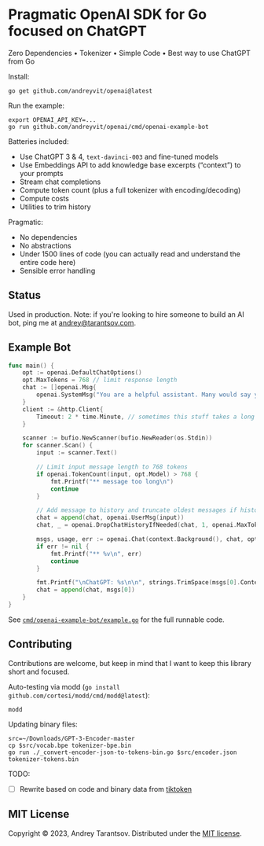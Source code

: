 Pragmatic OpenAI SDK for Go focused on ChatGPT
==============================================

Zero Dependencies • Tokenizer • Simple Code • Best way to use ChatGPT from Go

Install:

    go get github.com/andreyvit/openai@latest

Run the example:

    export OPENAI_API_KEY=...
    go run github.com/andreyvit/openai/cmd/openai-example-bot

Batteries included:

* Use ChatGPT 3 & 4, `text-davinci-003` and fine-tuned models
* Use Embeddings API to add knowledge base excerpts (“context”) to your prompts
* Stream chat completions
* Compute token count (plus a full tokenizer with encoding/decoding)
* Compute costs
* Utilities to trim history

Pragmatic:

* No dependencies
* No abstractions
* Under 1500 lines of code (you can actually read and understand the entire code here)
* Sensible error handling


Status
------

Used in production. Note: if you're looking to hire someone to build an AI bot, ping me at [andrey@tarantsov.com](mailto:andrey+chatgptbots@tarantsov.com).


Example Bot
-----------

```go
func main() {
    opt := openai.DefaultChatOptions()
    opt.MaxTokens = 768 // limit response length
    chat := []openai.Msg{
        openai.SystemMsg("You are a helpful assistant. Many would say you are way too cheerful and over the top. Answer concisely, adding jokes and exclamantions."),
    }
    client := &http.Client{
        Timeout: 2 * time.Minute, // sometimes this stuff takes a long time to respond
    }

    scanner := bufio.NewScanner(bufio.NewReader(os.Stdin))
    for scanner.Scan() {
        input := scanner.Text()

        // Limit input message length to 768 tokens
        if openai.TokenCount(input, opt.Model) > 768 {
            fmt.Printf("** message too long\n")
            continue
        }

        // Add message to history and truncate oldest messages if history no longer fits
        chat = append(chat, openai.UserMsg(input))
        chat, _ = openai.DropChatHistoryIfNeeded(chat, 1, openai.MaxTokens(opt.Model), opt.Model)

        msgs, usage, err := openai.Chat(context.Background(), chat, opt, client, creds)
        if err != nil {
            fmt.Printf("** %v\n", err)
            continue
        }

        fmt.Printf("\nChatGPT: %s\n\n", strings.TrimSpace(msgs[0].Content))
        chat = append(chat, msgs[0])
    }
}
```

See [`cmd/openai-example-bot/example.go`](cmd/openai-example-bot/example.go) for the full runnable code.


Contributing
------------

Contributions are welcome, but keep in mind that I want to keep this library short and focused.

Auto-testing via modd (`go install github.com/cortesi/modd/cmd/modd@latest`):

    modd

Updating binary files:

    src=~/Downloads/GPT-3-Encoder-master
    cp $src/vocab.bpe tokenizer-bpe.bin
    go run ./_convert-encoder-json-to-tokens-bin.go $src/encoder.json tokenizer-tokens.bin

TODO:

- [ ] Rewrite based on code and binary data from [tiktoken](https://github.com/openai/tiktoken/tree/main/tiktoken)


MIT License
-----------

Copyright © 2023, Andrey Tarantsov. Distributed under the [MIT license](LICENSE).
